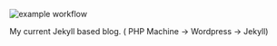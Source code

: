 ![example workflow](https://github.com/edgibbs/edgibbs.github.io/.github/workflows/jekyll.yml/badge.svg)

My current Jekyll based blog. ( PHP Machine -> Wordpress -> Jekyll)
